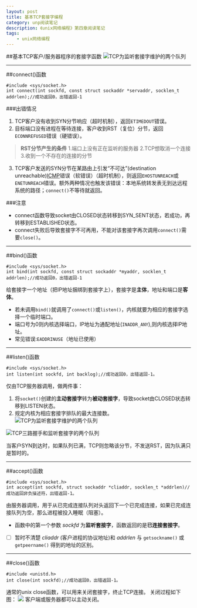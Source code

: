 ```yaml
---
layout: post
title: 基本TCP套接字编程
category: unp阅读笔记
description: 《unix网络编程》第四章阅读笔记
tags: 
    - unix网络编程
---
```


##基本TCP客户/服务器程序的套接字函数
![TCP为监听套接字维护的两个队列](http://ww3.sinaimg.cn/mw690/49d9625fjw1eudaw2wlcbj20mr0p1mza.jpg)

---
##connect()函数

    #include <sys/socket.h>
    int connect(int sockfd, const struct sockaddr *servaddr, socklen_t addrlen);//成功返回0，出错返回-1


###出错情况

1. TCP客户没有收到SYN分节响应（超时机制），返回`ETIMEDOUT`错误。
2. 目标端口没有进程在等待连接，客户收到RST（复位）分节，返回`ECONNREFUSED`错误（硬错误）。

> **RST分节产生的条件**
> 1.端口上没有正在监听的服务器
> 2.TCP想取消一个连接
> 3.收到一个不存在的连接的分节

3. TCP客户发送的SYN分节在某路由上引发“不可达”(destination unreachable)[ICMP](http://baike.baidu.com/view/30564.htm)错误（软错误）（超时机制），则返回`EHOSTUNREACH`或`ENETUNREACH`错误。额外两种情况也触发该错误：本地系统转发表无到达远程系统的路径；`connect()`不等待就返回。

###注意

+ connect函数导致socket由CLOSED状态转移到SYN_SENT状态，若成功，再转移到ESTABLISHED状态。
+ connect失败后导致套接字不可再用，不能对该套接字再次调用`connect()`需要`close()`。

---
##bind()函数

    #include <sys/socket.h>
    int bind(int sockfd, const struct sockaddr *myaddr, socklen_t addrlen);//成功返回0，出错返回-1

给套接字一个地址（把IP地址捆绑到套接字上），套接字是**主体**，地址和端口是**客体**。

+ 若未调用`bind()`就调用了`connect()`或`listen()`，内核就要为相应的套接字选择一个临时端口。
+ 端口号为0则内核选择端口，IP地址为通配地址(`INADDR_ANY`),则内核选择IP地址。
+ 常见错误:`EADDRINUSE`（地址已使用）

---
##listen()函数

    #include <sys/socket.h>
    int listen(int sockfd, int backlog);//成功返回0，出错返回-1。

    
仅由TCP服务器调用，做两件事：
1. 将`socket()`创建的**主动套接字**转为**被动套接字**，导致socket由CLOSED状态转移到LISTEN状态。
2. 规定内核为相应套接字排队的最大连接数。
![TCP为监听套接字维护的两个队列](http://ww2.sinaimg.cn/mw690/49d9625fjw1eud84l3ieqj20pq0dq0ty.jpg)

![TCP三路握手和监听套接字的两个队列](http://ww2.sinaimg.cn/mw690/49d9625fgw1eud80l3nplj20nf09gmy2.jpg)

当客户SYN到达时，如果队列已满，TCP则忽略该分节，不发送RST，因为队满只是暂时的。

---
##accept()函数

    #include <sys/socket.h>
    int accept(int sockfd, struct sockaddr *cliaddr, socklen_t *addrlen)//成功返回非负描述符，出错返回-1。
由服务器调用，用于从已完成连接队列对头返回下一个已完成连接，如果已完成连接队列为空，那么进程被投入睡眠（阻塞）。

- 函数中的第一个参数 *sockfd* 为**监听套接字**，函数返回的是**已连接套接字**。
-  [ ] 暂时不清楚 *cliaddr* (客户进程的协议地址)和 *addrlen* 与 `getsockname()` 或 `getpeername()` 得到的地址的区别。

---
##close()函数

    #include <unistd.h>
    int close(int sockfd);//成功返回0，出错返回-1。
    
通常的unix close函数，可以用来关闭套接字，终止TCP连接。
关闭过程如下图：
![](http://ww1.sinaimg.cn/mw690/49d9625fgw1eudc276a99j20h909amxw.jpg)
客户端或服务器都可以主动关闭。